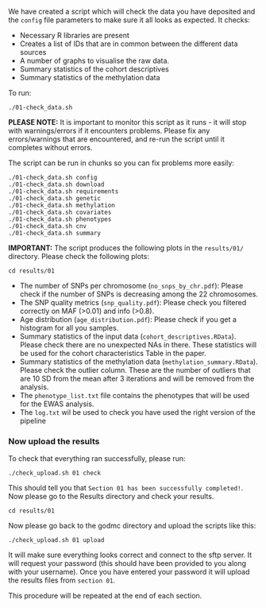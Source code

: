 We have created a script which will check the data you have deposited and the `config` file parameters to make sure it all looks as expected. 
It checks:
 - Necessary R libraries are present 
 - Creates a list of IDs that are in common between the different data sources 
 - A number of graphs to visualise the raw data. 
 - Summary statistics of the cohort descriptives
 - Summary statistics of the methylation data

To run:

    ./01-check_data.sh

**PLEASE NOTE:** It is important to monitor this script as it runs - it will stop with warnings/errors if it encounters problems. Please fix any errors/warnings that are encountered, and re-run the script until it completes without errors.

The script can be run in chunks so you can fix problems more easily:
    
    ./01-check_data.sh config
    ./01-check_data.sh download
    ./01-check_data.sh requirements
    ./01-check_data.sh genetic
    ./01-check_data.sh methylation    
    ./01-check_data.sh covariates
    ./01-check_data.sh phenotypes
    ./01-check_data.sh cnv
    ./01-check_data.sh summary

**IMPORTANT:** The script produces the following plots in the `results/01/` directory. Please check the following plots:
```
cd results/01
```

- The number of SNPs per chromosome (`no_snps_by_chr.pdf`): Please check if the number of SNPs is decreasing among the 22 chromosomes.
- The SNP quality metrics (`snp_quality.pdf`): Please check you filtered correctly on MAF (>0.01) and info (>0.8).
- Age distribution (`age_distribution.pdf`): Please check if you get a histogram for all you samples. 
- Summary statistics of the input data (`cohort_descriptives.RData`). Please check there are no unexpected NAs in there. These statistics will be used for the cohort characteristics Table in the paper.
- Summary statistics of the methylation data (`methylation_summary.RData`). Please check the outlier column. These are the number of outliers that are 10 SD from the mean after 3 iterations and will be removed from the analysis.
- The `phenotype_list.txt` file contains the phenotypes that will be used for the EWAS analysis.
- The `log.txt` wil be used to check you have used the right version of the pipeline

### Now upload the results

To check that everything ran successfully, please run:

```
./check_upload.sh 01 check
```

This should tell you that `Section 01 has been successfully completed!`. Now please go to the Results directory and check your results.
```
cd results/01
```


Now please go back to the godmc directory and upload the scripts like this:

```
./check_upload.sh 01 upload
```

It will make sure everything looks correct and connect to the sftp server. It will request your password (this should have been provided to you along with your username). Once you have entered your password it will upload the results files from `section 01`.

This procedure will be repeated at the end of each section.